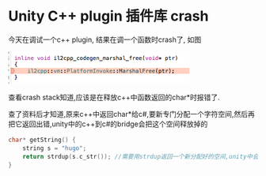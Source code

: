
# Unity C++ plugin 插件库 crash

今天在调试一个c++ plugin, 结果在调一个函数时crash了, 如图

 ![](./res/8_unity_crash.png)

查看crash stack知道,应该是在释放c++中函数返回的char*时报错了.

查了资料后才知道,原来c++中返回char*给c#,要新专门分配一个字符空间,然后再把它返回出错,unity中的c++到c#的bridge会把这个空间释放掉的

```cpp
char* getString() {
	string s = "hugo";
	return strdup(s.c_str()); //需要用strdup返回一个新分配好的空间,unity中会帮你释放的
}
```
